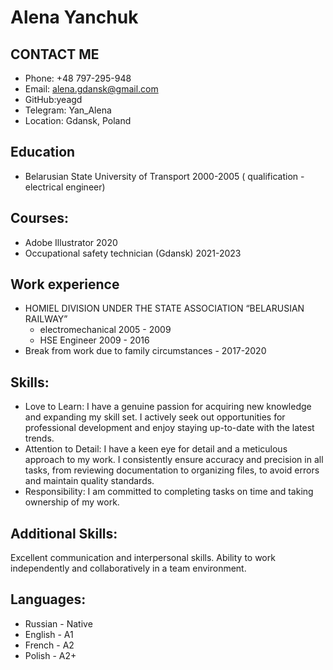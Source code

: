 # **Alena Yanchuk**

## CONTACT ME 
*  Phone: +48 797-295-948
*  Email:  alena.gdansk@gmail.com
*  GitHub:yeagd
*  Telegram:  Yan_Alena
* Location: Gdansk, Poland
## Education
* Belarusian State University of Transport 2000-2005
 ( qualification - electrical engineer) 
## Courses: 
  * Adobe Illustrator 2020
  * Occupational safety technician (Gdansk) 2021-2023
## Work experience
* HOMIEL DIVISION UNDER THE STATE ASSOCIATION “BELARUSIAN RAILWAY”
  + electromechanical 2005 - 2009
  + HSE Engineer 2009 - 2016
* Break from work due to family circumstances - 2017-2020

## Skills:
 * Love to Learn: I have a genuine passion for acquiring new knowledge and expanding my skill set.
   I actively seek out opportunities for professional development and enjoy staying up-to-date
  with the latest trends.
 * Attention to Detail: I have a keen eye for detail and a meticulous approach to my work. I consistently ensure accuracy and precision in all tasks,
  from reviewing documentation to organizing files, to avoid errors and maintain quality standards.
 * Responsibility:  I am committed to completing tasks on time and taking ownership of my work.
## Additional Skills:
Excellent communication and interpersonal skills.
Ability to work independently and collaboratively in a team environment.


## Languages:
 * Russian - Native
 * English  - A1
 * French   - A2
 * Polish   - A2+



